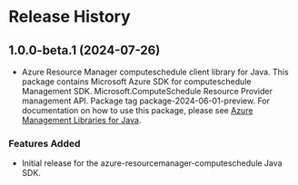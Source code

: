 # Release History

## 1.0.0-beta.1 (2024-07-26)

- Azure Resource Manager computeschedule client library for Java. This package contains Microsoft Azure SDK for computeschedule Management SDK. Microsoft.ComputeSchedule Resource Provider management API. Package tag package-2024-06-01-preview. For documentation on how to use this package, please see [Azure Management Libraries for Java](https://aka.ms/azsdk/java/mgmt).
### Features Added

- Initial release for the azure-resourcemanager-computeschedule Java SDK.
